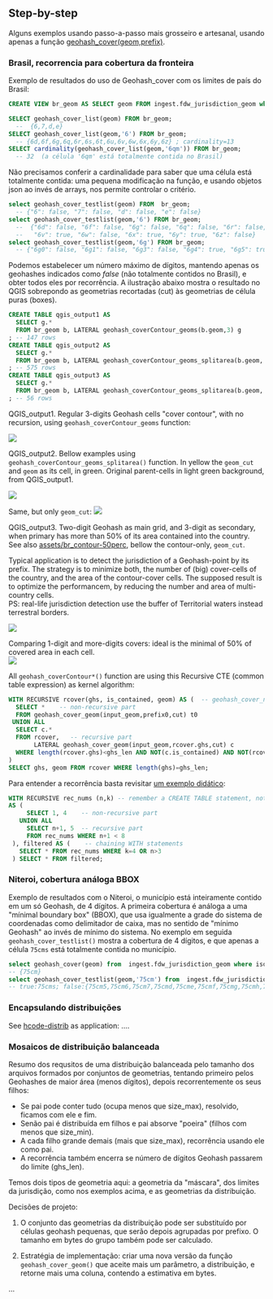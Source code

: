 
## Step-by-step

Alguns exemplos usando passo-a-passo mais grosseiro e artesanal, usando apenas a função [geohash_cover(geom,prefix)](https://github.com/AddressForAll/pg_pubLib-v1/blob/main/src/pubLib05pgis-geohash.sql#L22).

### Brasil, recorrencia para cobertura da fronteira
Exemplo de resultados do uso de Geohash_cover com os limites de país do Brasil:

```sql
CREATE VIEW br_geom AS SELECT geom FROM ingest.fdw_jurisdiction_geom where isolabel_ext='BR';

SELECT geohash_cover_list(geom) FROM br_geom;
  --  {6,7,d,e}
SELECT geohash_cover_list(geom,'6') FROM br_geom;
  -- {6d,6f,6g,6q,6r,6s,6t,6u,6v,6w,6x,6y,6z} ; cardinality=13
SELECT cardinality(geohash_cover_list(geom,'6qm')) FROM br_geom;
  -- 32  (a célula '6qm' está totalmente contida no Brasil)
```
Não precisamos conferir a cardinalidade para saber que uma célula está totalmente contida: uma pequena modificação na função, e usando objetos json ao invés de arrays, nos permite controlar o critério.

```sql
select geohash_cover_testlist(geom) FROM  br_geom;
  -- {"6": false, "7": false, "d": false, "e": false}
select geohash_cover_testlist(geom,'6') FROM br_geom;
  --  {"6d": false, "6f": false, "6g": false, "6q": false, "6r": false, "6s": false, "6t": false, "6u": false,
  --   "6v": true, "6w": false, "6x": true, "6y": true, "6z": false}
select geohash_cover_testlist(geom,'6g') FROM br_geom;
  -- {"6g0": false, "6g1": false, "6g3": false, "6g4": true, "6g5": true, "6g6": true, "6g7": true, "6g8": false, ...}
```

Podemos estabelecer um número máximo de dígitos, mantendo apenas os geohashes indicados como *false* (não totalmente contidos no Brasil), e obter todos eles por recorrência. A ilustração abaixo mostra o resultado no QGIS sobrepondo as geometrias recortadas (cut) às geometrias de célula puras (boxes).

```sql
CREATE TABLE qgis_output1 AS
  SELECT g.*
  FROM br_geom b, LATERAL geohash_coverContour_geoms(b.geom,3) g
; -- 147 rows
CREATE TABLE qgis_output2 AS
  SELECT g.*
  FROM br_geom b, LATERAL geohash_coverContour_geoms_splitarea(b.geom, 3, 0.5 ) g
; -- 575 rows
CREATE TABLE qgis_output3 AS
  SELECT g.*
  FROM br_geom b, LATERAL geohash_coverContour_geoms_splitarea(b.geom, 2, 0.5 ) g
; -- 56 rows
```

QGIS_output1. Regular 3-digits Geohash cells "cover contour", with no recursion, using `geohash_coverContour_geoms` function:

![](assets/br_geohash3_contour2.png)
<!-- ![](assets/br_geohash3_contour.png)

![](assets/br_contourBug-50perc-onlyCut.png)
![](assets/br_contourBug-50perc.png)
![](assets/br_contour-80perc.png)
![](assets/br_contour-50perc-2digits.png)

 -->
QGIS_output2. Bellow examples using `geohash_coverContour_geoms_splitarea()` function.
In yellow the `geom_cut`  and `geom`  as its cell, in green.  Original parent-cells in light green background, from QGIS_output1.

![](assets/br_contour-50perc.png)

Same, but only `geom_cut`:
![](assets/br_contourOnly-50perc.png)

QGIS_output3. Two-digit Geohash as main grid, and 3-digit as secondary, when primary has more than 50% of its area contained into the country. See also [assets/br_contour-50perc](assets/br_contour-50perc-2digits.png), bellow the contour-only, `geom_cut`.

Typical application is to detect the jurisdiction of a Geohash-point by its prefix. The strategy is to minimize both, the number of (big) cover-cells of the country, and the area of the contour-cover cells. The supposed result is to optimize the performancem, by reducing the number and area of multi-country cells.
<br/>PS: real-life jurisdiction detection use the buffer of Territorial waters instead terrestral borders.

![](assets/br_contourOnly-50perc-2digits.png)

Comparing 1-digit and more-digits covers: ideal is the minimal of 50% of covered area in each cell.  
![](assets/br_countour-CmpCovers.png)


All `geohash_coverContour*()` function are using this Recursive CTE (common table expression) as kernel algorithm:

```SQL
WITH RECURSIVE rcover(ghs, is_contained, geom) AS (  -- geohash_cover_noncontained_recursive()
  SELECT *    -- non-recursive part
  FROM geohash_cover_geom(input_geom,prefix0,cut) t0
 UNION ALL
  SELECT c.*
  FROM rcover,   -- recursive part
       LATERAL geohash_cover_geom(input_geom,rcover.ghs,cut) c
  WHERE length(rcover.ghs)<ghs_len AND NOT(c.is_contained) AND NOT(rcover.is_contained)
)
SELECT ghs, geom FROM rcover WHERE length(ghs)=ghs_len;
```
Para entender a recorrência basta revisitar [um exemplo didático](https://towardsdatascience.com/recursive-sql-queries-with-postgresql-87e2a453f1b):

```SQL
WITH RECURSIVE rec_nums (n,k) -- remember a CREATE TABLE statement, not a function
AS (
     SELECT 1, 4    -- non-recursive part
   UNION ALL
     SELECT n+1, 5  -- recursive part
     FROM rec_nums WHERE n+1 < 8
 ), filtered AS (    -- chaining WITH statements
   SELECT * FROM rec_nums WHERE k=4 OR n>3
 ) SELECT * FROM filtered;
```

### Niteroi, cobertura análoga BBOX

Exemplo de resultados com o Niteroi, o município está inteiramente contido em um só Geohash, de 4 dígitos. A primeira cobertura é análoga a uma "mínimal boundary box" (BBOX), que usa igualmente a grade do sistema de coordenadas como delimitador de caixa, mas no sentido de "mínimo Geohash" ao invés de mínimo do sistema. No exemplo em seguida `geohash_cover_testlist()` mostra a cobertura de 4 dígitos, e que apenas a célula `75cms` está totalmente contida no município.

```sql
select geohash_cover(geom) from  ingest.fdw_jurisdiction_geom where isolabel_ext='BR-RJ-Niteroi';
-- {75cm}
select geohash_cover_testlist(geom,'75cm') from  ingest.fdw_jurisdiction_geom where isolabel_ext='BR-RJ-Niteroi';
-- true:75cms; false:{75cm5,75cm6,75cm7,75cmd,75cme,75cmf,75cmg,75cmh,75cmk,75cmm,75cmt,75cmu,75cmv,75cmw}
```

### Encapsulando distribuições

See [hcode-distrib](hcode-distrib.md) as application: ....

### Mosaicos de distribuição balanceada

Resumo dos requsitos de uma distribuição balanceada pelo tamanho dos arquivos formados por conjuntos de geometrias, tentando primeiro pelos Geohashes de maior área (menos dígitos), depois recorrentemente os seus filhos:

- Se pai pode conter tudo (ocupa menos que size_max), resolvido, ficamos com ele e fim.
- Senão pai é distribuída em filhos e pai absorve "poeira" (filhos com menos que  size_min).
- A cada filho grande demais (mais que size_max), recorrência usando ele como pai.
- A recorrência também encerra se número de dígitos Geohash passarem do limite (ghs_len).

Temos dois tipos de geometria aqui: a geometria da "máscara", dos limites da jurisdição, como nos exemplos acima, e as geometrias da distribuição.

Decisões de projeto:

1. O conjunto das geometrias da distribuição pode ser substituído por células geohash pequenas, que serão depois agrupadas por prefixo. O tamanho em bytes do grupo também pode ser calculado.

2. Estratégia de implementação: criar uma nova versão da função `geohash_cover_geom()` que aceite mais um parâmetro, a distribuição, e retorne mais uma coluna, contendo a estimativa em bytes.

...
